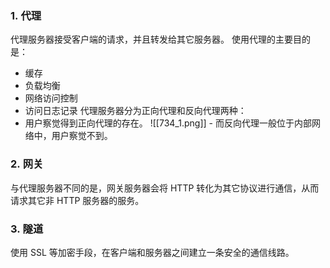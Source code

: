 ### 1. 代理
代理服务器接受客户端的请求，并且转发给其它服务器。
使用代理的主要目的是：
- 缓存
- 负载均衡
- 网络访问控制
- 访问日志记录
代理服务器分为正向代理和反向代理两种：
- 用户察觉得到正向代理的存在。
![[734_1.png]]
- 而反向代理一般位于内部网络中，用户察觉不到。

### 2. 网关
与代理服务器不同的是，网关服务器会将 HTTP 转化为其它协议进行通信，从而请求其它非 HTTP 服务器的服务。
### 3. 隧道
使用 SSL 等加密手段，在客户端和服务器之间建立一条安全的通信线路。